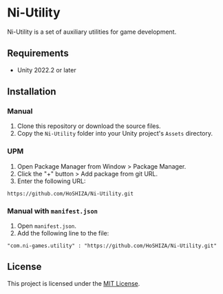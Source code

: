 # Ni-Utility

Ni-Utility is a set of auxiliary utilities for game development.

## Requirements

* Unity 2022.2 or later

## Installation

### Manual

1. Clone this repository or download the source files.
2. Copy the `Ni-Utility` folder into your Unity project's `Assets` directory.

### UPM

1. Open Package Manager from Window > Package Manager.
2. Click the "+" button > Add package from git URL.
3. Enter the following URL:

```
https://github.com/HoSHIZA/Ni-Utility.git
```

### Manual with `manifest.json`

1. Open `manifest.json`.
2. Add the following line to the file:

```
"com.ni-games.utility" : "https://github.com/HoSHIZA/Ni-Utility.git"
```

## License

This project is licensed under the [MIT License](LICENSE).